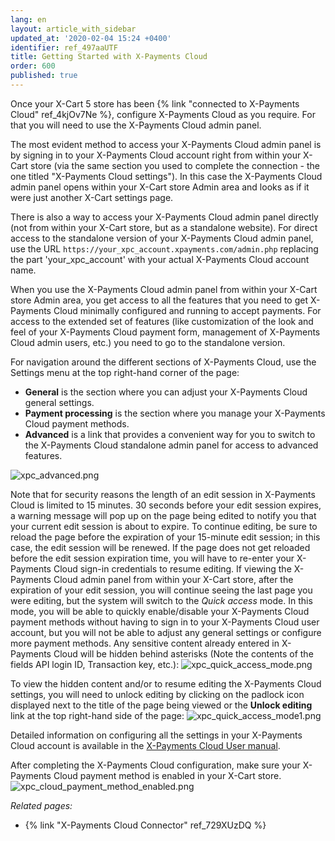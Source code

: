 ```yaml
---
lang: en
layout: article_with_sidebar
updated_at: '2020-02-04 15:24 +0400'
identifier: ref_497aaUTF
title: Getting Started with X-Payments Cloud
order: 600
published: true
---
```

Once your X-Cart 5 store has been {% link "connected to X-Payments Cloud" ref_4kjOv7Ne %}, configure X-Payments Cloud as you require. For that you will need to use the X-Payments Cloud admin panel. 

The most evident method to access your X-Payments Cloud admin panel is by signing in to your X-Payments Cloud account right from within your X-Cart store (via the same section you used to complete the connection - the one titled "X-Payments Cloud settings"). In this case the X-Payments Cloud admin panel opens within your X-Cart store Admin area and looks as if it were just another X-Cart settings page.

There is also a way to access your X-Payments Cloud admin panel directly (not from within your X-Cart store, but as a standalone website). For direct access to the standalone version of your X-Payments Cloud admin panel, use the URL 
`https://your_xpc_account.xpayments.com/admin.php`
replacing the part 'your_xpc_account' with your actual X-Payments Cloud account name. 

When you use the X-Payments Cloud admin panel from within your X-Cart store Admin area, you get access to all the features that you need to get X-Payments Cloud minimally configured and running to accept payments. For access to the extended set of features (like customization of the look and feel of your X-Payments Cloud payment form, management of X-Payments Cloud admin users, etc.) you need to go to the standalone version.

For navigation around the different sections of X-Payments Cloud, use the Settings menu at the top right-hand corner of the page:

  * **General** is the section where you can adjust your X-Payments Cloud general settings.
  * **Payment processing** is the section where you manage your X-Payments Cloud payment methods.
  * **Advanced** is a link that provides a convenient way for you to switch to the X-Payments Cloud standalone admin panel for access to advanced features.

![xpc_advanced.png]({{site.baseurl}}/attachments/ref_497aaUTF/xpc_advanced.png)

Note that for security reasons the length of an edit session in X-Payments Cloud is limited to 15 minutes. 30 seconds before your edit session expires, a warning message will pop up on the page being edited to notify you that your current edit session is about to expire. To continue editing, be sure to reload the page before the expiration of your 15-minute edit session; in this case, the edit session will be renewed. If the page does not get reloaded before the edit session expiration time, you will have to re-enter your X-Payments Cloud sign-in credentials to resume editing. If viewing the X-Payments Cloud admin panel from within your X-Cart store, after the expiration of your edit session, you will continue seeing the last page you were editing, but the system will switch to the *Quick access* mode. In this mode, you will be able to quickly enable/disable your X-Payments Cloud payment methods without having to sign in to your X-Payments Cloud user account, but you will not be able to adjust any general settings or configure more payment methods. Any sensitive content already entered in X-Payments Cloud will be hidden behind asterisks (Note the contents of the fields API login ID, Transaction key, etc.):
![xpc_quick_access_mode.png]({{site.baseurl}}/attachments/ref_729XUzDQ/xpc_quick_access_mode.png)

To view the hidden content and/or to resume editing the X-Payments Cloud settings, you will need to unlock editing by clicking on the padlock icon displayed next to the title of the page being viewed or the **Unlock editing** link at the top right-hand side of the page:
![xpc_quick_access_mode1.png]({{site.baseurl}}/attachments/ref_729XUzDQ/xpc_quick_access_mode1.png)

Detailed information on configuring all the settings in your X-Payments Cloud account is available in the [X-Payments Cloud User manual](https://www.x-payments.com/help/XP_Cloud:User_manual "Getting Started with X-Payments Cloud").

After completing the X-Payments Cloud configuration, make sure your X-Payments Cloud payment method is enabled in your X-Cart store.
![xpc_cloud_payment_method_enabled.png]({{site.baseurl}}/attachments/ref_497aaUTF/xpc_cloud_payment_method_enabled.png)


_Related pages:_
* {% link "X-Payments Cloud Connector" ref_729XUzDQ %}
